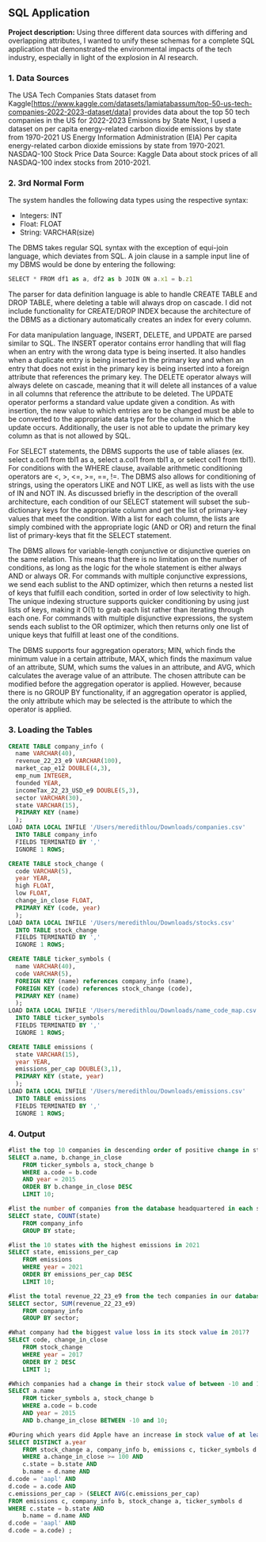 ## SQL Application

**Project description:** Using three different data sources with differing and overlapping attributes, I wanted to unify these schemas for a complete SQL application that demonstrated the environmental impacts of the tech industry, especially in light of the explosion in AI research. 

### 1. Data Sources

The USA Tech Companies Stats dataset from Kaggle[https://www.kaggle.com/datasets/lamiatabassum/top-50-us-tech-companies-2022-2023-dataset/data] provides data about the top 50 tech companies in the US for 2022-2023
Emissions by State
Next, I used a dataset on per capita energy-related carbon dioxide emissions by state from 1970-2021 US Energy Information Administration (EIA)
Per capita energy-related carbon dioxide emissions by state from 1970-2021.
NASDAQ-100 Stock Price Data
Source: Kaggle
Data about stock prices of all NASDAQ-100 index stocks from 2010-2021.


### 2. 3rd Normal Form

The system handles the following data types using the respective syntax:
  - Integers: INT
  - Float: FLOAT
  - String: VARCHAR(size)

The DBMS takes regular SQL syntax with the exception of equi-join language, which deviates from SQL. A join clause in a sample input line of my DBMS would be done by entering the following:

```javascript
SELECT * FROM df1 as a, df2 as b JOIN ON a.x1 = b.z1
```

The parser for data definition language is able to handle CREATE TABLE and DROP TABLE, where deleting a table will always drop on cascade. I did not include functionality for CREATE/DROP INDEX because the architecture of the DBMS as a dictionary automatically creates an index for every column. 

For data manipulation language, INSERT, DELETE, and UPDATE are parsed similar to SQL. The INSERT operator contains error handling that will flag when an entry with the wrong data type is being inserted. It also handles when a duplicate entry is being inserted in the primary key and when an entry that does not exist in the primary key is being inserted into a foreign attribute that references the primary key. 
The DELETE operator always will always delete on cascade, meaning that it will delete all instances of a value in all columns that reference the attribute to be deleted.
The UPDATE operator performs a standard value update given a condition. As with insertion, the new value to which entries are to be changed must be able to be converted to the appropriate data type for the column in which the update occurs. Additionally, the user is not able to update the primary key column as that is not allowed by SQL.

For SELECT statements, the DBMS supports the use of table aliases (ex. select a.col1 from tbl1 as a, select a.col1 from tbl1 a, or select col1 from tbl1). For conditions with the WHERE clause, available arithmetic conditioning operators are <, >, <=, >=,  ==, !=. The DBMS also allows for conditioning of strings, using the operators LIKE and NOT LIKE, as well as lists with the use of IN and NOT IN.
As discussed briefly in the description of the overall architecture, each condition of our SELECT statement will subset the sub-dictionary keys for the appropriate column and get the list of primary-key values that meet the condition. With a list for each column, the lists are simply combined with the appropriate logic (AND or OR) and return the final list of primary-keys that fit the SELECT statement.

The DBMS allows for variable-length conjunctive or disjunctive queries on the same relation. This means that there is no limitation on the number of conditions, as long as the logic for the whole statement is either always AND or always OR. For commands with multiple conjunctive expressions, we send each sublist to the AND optimizer, which then returns a nested list of keys that fulfill each condition, sorted in order of low selectivity to high. The unique indexing structure supports quicker conditioning by using just lists of keys, making it O(1) to grab each list rather than iterating through each one. For commands with multiple disjunctive expressions, the system sends each sublist to the OR optimizer, which then returns only one list of unique keys that fulfill at least one of the conditions.

The DBMS supports four aggregation operators; MIN, which finds the minimum value in a certain attribute, MAX, which finds the maximum value of an attribute, SUM, which sums the values in an attribute, and AVG, which calculates the average value of an attribute. The chosen attribute can be modified before the aggregation operator is applied. However, because there is no GROUP BY functionality, if an aggregation operator is applied, the only attribute which may be selected is the attribute to which the operator is applied. 

### 3. Loading the Tables

```sql
CREATE TABLE company_info (
  name VARCHAR(40),
  revenue_22_23_e9 VARCHAR(100),
  market_cap_e12 DOUBLE(4,3),
  emp_num INTEGER,
  founded YEAR,
  incomeTax_22_23_USD_e9 DOUBLE(5,3),
  sector VARCHAR(30),
  state VARCHAR(15),
  PRIMARY KEY (name)
  );
LOAD DATA LOCAL INFILE '/Users/meredithlou/Downloads/companies.csv'
  INTO TABLE company_info
  FIELDS TERMINATED BY ','
  IGNORE 1 ROWS;

CREATE TABLE stock_change (
  code VARCHAR(5),
  year YEAR,
  high FLOAT,
  low FLOAT,
  change_in_close FLOAT,
  PRIMARY KEY (code, year)
  );
LOAD DATA LOCAL INFILE '/Users/meredithlou/Downloads/stocks.csv'
  INTO TABLE stock_change
  FIELDS TERMINATED BY ','
  IGNORE 1 ROWS;

CREATE TABLE ticker_symbols (
  name VARCHAR(40),
  code VARCHAR(5),
  FOREIGN KEY (name) references company_info (name),
  FOREIGN KEY (code) references stock_change (code),
  PRIMARY KEY (name)
  );
LOAD DATA LOCAL INFILE '/Users/meredithlou/Downloads/name_code_map.csv'
  INTO TABLE ticker_symbols
  FIELDS TERMINATED BY ','
  IGNORE 1 ROWS;

CREATE TABLE emissions (
  state VARCHAR(15),
  year YEAR,
  emissions_per_cap DOUBLE(3,1),
  PRIMARY KEY (state, year)
  );
LOAD DATA LOCAL INFILE '/Users/meredithlou/Downloads/emissions.csv'
  INTO TABLE emissions
  FIELDS TERMINATED BY ','
  IGNORE 1 ROWS;
```

### 4. Output

```sql
#list the top 10 companies in descending order of positive change in stock value from 2015
SELECT a.name, b.change_in_close
	FROM ticker_symbols a, stock_change b 
	WHERE a.code = b.code
	AND year = 2015
	ORDER BY b.change_in_close DESC
	LIMIT 10;

#list the number of companies from the database headquartered in each state
SELECT state, COUNT(state)
	FROM company_info
	GROUP BY state;

#list the 10 states with the highest emissions in 2021
SELECT state, emissions_per_cap
	FROM emissions
	WHERE year = 2021
	ORDER BY emissions_per_cap DESC
	LIMIT 10;

#list the total revenue_22_23_e9 from the tech companies in our database by sector in 2022-2023
SELECT sector, SUM(revenue_22_23_e9)
	FROM company_info
	GROUP BY sector;

#What company had the biggest value loss in its stock value in 2017?
SELECT code, change_in_close
	FROM stock_change
	WHERE year = 2017
	ORDER BY 2 DESC
	LIMIT 1;

#Which companies had a change in their stock value of between -10 and 10 in 2015?
SELECT a.name
	FROM ticker_symbols a, stock_change b
	WHERE a.code = b.code 
	AND year = 2015
	AND b.change_in_close BETWEEN -10 and 10;

#During which years did Apple have an increase in stock value of at least $100 AND the emissions in the state it’s headquartered were greater than the average emissions?
SELECT DISTINCT a.year
	FROM stock_change a, company_info b, emissions c, ticker_symbols d
	WHERE a.change_in_close >= 100 AND 
	c.state = b.state AND
	b.name = d.name AND 
d.code = 'aapl' AND
d.code = a.code AND 
c.emissions_per_cap > (SELECT AVG(c.emissions_per_cap) 
FROM emissions c, company_info b, stock_change a, ticker_symbols d 
WHERE c.state = b.state AND
	b.name = d.name AND 
d.code = 'aapl' AND
d.code = a.code) ;
```
